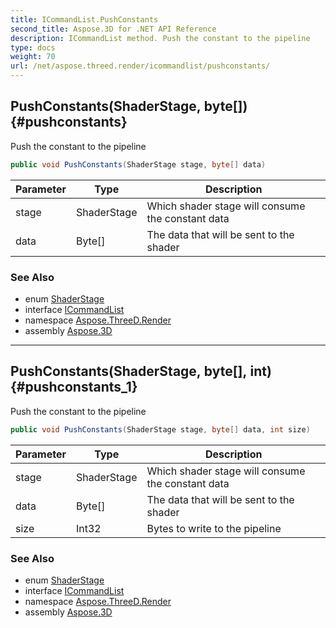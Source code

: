 ```yaml
---
title: ICommandList.PushConstants
second_title: Aspose.3D for .NET API Reference
description: ICommandList method. Push the constant to the pipeline
type: docs
weight: 70
url: /net/aspose.threed.render/icommandlist/pushconstants/
---
```

## PushConstants(ShaderStage, byte[]) {#pushconstants}

Push the constant to the pipeline

```csharp
public void PushConstants(ShaderStage stage, byte[] data)
```

| Parameter | Type | Description |
| --- | --- | --- |
| stage | ShaderStage | Which shader stage will consume the constant data |
| data | Byte[] | The data that will be sent to the shader |

### See Also

* enum [ShaderStage](../../shaderstage/)
* interface [ICommandList](../)
* namespace [Aspose.ThreeD.Render](../../icommandlist/)
* assembly [Aspose.3D](../../../)

---

## PushConstants(ShaderStage, byte[], int) {#pushconstants_1}

Push the constant to the pipeline

```csharp
public void PushConstants(ShaderStage stage, byte[] data, int size)
```

| Parameter | Type | Description |
| --- | --- | --- |
| stage | ShaderStage | Which shader stage will consume the constant data |
| data | Byte[] | The data that will be sent to the shader |
| size | Int32 | Bytes to write to the pipeline |

### See Also

* enum [ShaderStage](../../shaderstage/)
* interface [ICommandList](../)
* namespace [Aspose.ThreeD.Render](../../icommandlist/)
* assembly [Aspose.3D](../../../)


